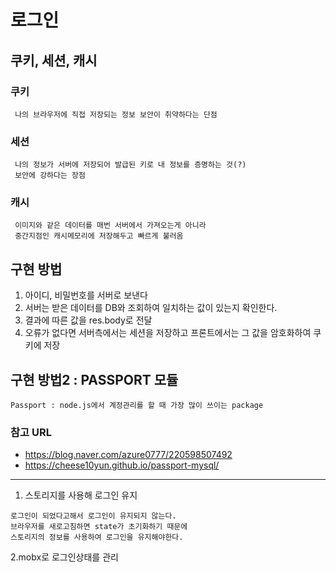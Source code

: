 # 로그인
## 쿠키, 세션, 캐시
### 쿠키
~~~
 나의 브라우저에 직접 저장되는 정보 보안이 취약하다는 단점
~~~

### 세션
~~~
 나의 정보가 서버에 저장되어 발급된 키로 내 정보를 증명하는 것(?)
 보안에 강하다는 장점
~~~

### 캐시
~~~
 이미지와 같은 데이터를 매번 서버에서 가져오는게 아니라
 중간지점인 캐시메모리에 저장해두고 빠르게 불러옴
~~~


## 구현 방법

1. 아이디, 비밀번호를 서버로 보낸다
2. 서버는 받은 데이터를 DB와 조회하여 일치하는 값이 있는지 확인한다.
3. 결과에 따른 값을 res.body로 전달 
4. 오류가 없다면 서버측에서는 세션을 저장하고 프론트에서는 그 값을 암호화하여 쿠키에 저장

## 구현 방법2 : PASSPORT 모듈
```
Passport : node.js에서 계정관리를 할 때 가장 많이 쓰이는 package
```
### 참고 URL
 - https://blog.naver.com/azure0777/220598507492
 - https://cheese10yun.github.io/passport-mysql/

----

1. 스토리지를 사용해 로그인 유지
~~~
로그인이 되었다고해서 로그인이 유지되지 않는다.
브라우저를 새로고침하면 state가 초기화하기 때문에
스토리지의 정보를 사용하여 로그인을 유지해야한다. 
~~~

2.mobx로 로그인상태를 관리
